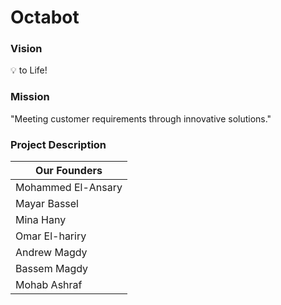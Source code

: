 # Octabot

### Vision
:bulb: to Life!
    
### Mission
"Meeting customer requirements through innovative solutions."

### Project Description 

| **Our Founders** |
| -----------------------|
| Mohammed El-Ansary  |
| Mayar Bassel |
| Mina Hany  |
| Omar El-hariry |
| Andrew Magdy |
| Bassem Magdy |
| Mohab Ashraf  |


